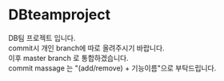 # DBteamproject
DB팀 프로젝트 입니다.  
commit시 개인 branch에 따로 올려주시기 바랍니다.  
이후 master branch 로 통합하겠습니다.  
commit massage 는 "(add/remove) + 기능이름"으로 부탁드립니다.  
